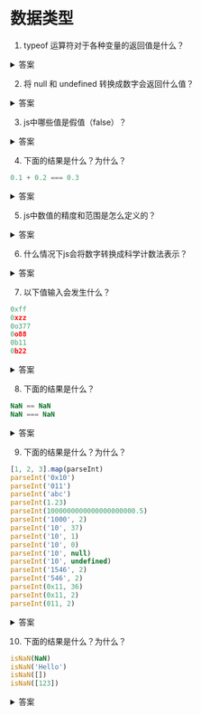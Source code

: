 # 数据类型

1. typeof 运算符对于各种变量的返回值是什么？

<details>
<summary>答案</summary>

* 数值返回 "number"
* NaN 返回 "number"
* 字符串返回 "string"
* 布尔值返回 "boolean"
* 函数返回 "function"
* undefined 返回 "undefined"
* Symbol值返回 "symbol"
* BigInt值返回 "bigint"
* 其它返回 "object"

```js
typeof 123 //"number"
typeof NaN //"number"
typeof '123' //"string"
typeof false //"boolean"
function f () {}
typeof f //"function"
typeof undefined //"undefined"
typeof Symbol() //"symbol"
typeof BigInt(1) //"bigint"

typeof {} //"object"
typeof [] //"object"
typeof null //"object"
typeof new Set() //"object"
typeof new Map() //"object"
typeof new Date() //"object"
typeof new RegExp() //"object"
```
</details>


2. 将 null 和 undefined 转换成数字会返回什么值？

<details>
<summary>答案</summary>

* null 会被转换成 0
* undefined 会被转换成 NaN

```js
+null //0
Number(null) //0

+undefined //NaN
Number(undefined) //NaN
```
</details>

3. js中哪些值是假值（false）？

<details>
<summary>答案</summary>

* false
* undefined
* null
* 0 或 +0 或 -0
* '' 或 ""
* NaN

需要注意 {} 和 [] 都是真值（true）。
</details>

4. 下面的结果是什么？为什么？
```js
0.1 + 0.2 === 0.3
```
<details>
<summary>答案</summary>

```js
0.1 + 0.2 === 0.3 //false
```

造成这样的结果的原因是因为js内部所有的数字都是以64位浮点数形式储存，在做运算的时候，是以这种64位浮点形式来运算，也就是二进制数。
十进制的小数转换成二进制时，规则是乘二取整，这样有可能无限循环下去，而除去指数位，双精度浮点数的小数位最多能保留53位，所以这样必然会损失掉一部分精度。计算完成后再转换成十进制，损失的精度造成了 0.1 + 0.2 不等于 0.3。

0.1 转换成二进制为 0.0001 1001 1001 1001 1001 1001 1001 1001 1001 1001 1001 1001 1001 101<br/>
0.2 转换成二进制为 0.0011 0011 0011 0011 0011 0011 0011 0011 0011 0011 0011 0011 0011 001<br/>
它们相加结果为 0.0100110011001100110011001100110011001100110011001101<br/>
转换成十进制为 0.30000000000000004<br/>

0.30000000000000004 不等于 0.3<br/>

为什么十进制小数转换成二进制时是乘二取整？<br/>

以二进制数1111.1111为例

```js
1111.1111
//小数点左边第一位的1代表有1个1，2^0
//小数点左边第二位的1代表有1个2, 2^1
//小数点左边第二位的1代表有1个4, 2^2
//小数点左边第二位的1代表有1个8, 2^3

//小数点右边第一位的1代表有1个0.5（二分之一），2^-1
//小数点右边第一位的1代表有1个0.25（四分之一），2^-2
//小数点右边第一位的1代表有1个0.125（八分之一），2^-3
//小数点右边第一位的1代表有1个0.0625（十六分之一），2^-4

```

上面的例子可以看出想要计算出十进制小数对应的二进制，就只需知道有多少个二分之一，四分之一，八分之一，十六分之一。所以就要用十进制数字的小数部分去除以二分之一，四分之一，八分之一，十六分之一，也就是乘以`2`，乘以`2*2`，乘以`2*2*2`，乘以`2*2*2*2`，然后取每一次乘2的整数部分作为对应的二进制位。

```js
//计算十进制0.3转换成二进制
0.3 * 2 = 0.6 取整数位0
0.6 * 2 = 1.2 取整数位1
0.2 * 2 = 0.4 取整数位0
0.4 * 2 = 0.8 取整数位0
0.8 * 2 = 1.6 取整数位1
0.6 * 2 = 1.2 取整数位1
......

二进制数：0.010011......

```

</details>

5. js中数值的精度和范围是怎么定义的？

<details>
<summary>答案</summary>

#### 精度
根据国际标准 IEEE 754，JavaScript 浮点数的64个二进制位，从最左边开始，是这样组成的。

* 第1位：`符号位`，0表示正数，1表示负数
* 第2位到第12位（共11位）：`指数部分`
* 第13位到第64位（共52位）：`小数部分`（即有效数字）

`符号位`决定了一个数的正负，`指数部分`决定了数值的大小，`小数部分`决定了数值的精度。

指数部分一共有11个二进制位，因此大小范围就是0到2047。IEEE 754 规定，如果指数部分的值在0到2047之间（不含两个端点），那么有效数字的第一位默认总是1，不保存在64位浮点数之中。也就是说，有效数字这时总是1.xx...xx的形式，其中xx..xx的部分保存在64位浮点数之中，最长可能为52位。因此，JavaScript 提供的有效数字最长为`53个二进制位`。

`精度最多只能到53个二进制位`，这意味着，绝对值小于2的53次方的整数，即-253到253，都可以精确表示。

```js
Math.pow(2, 53)
// 9007199254740992
```
#### 范围

根据标准，64位浮点数的指数部分的长度是11个二进制位，意味着指数部分的最大值是2047（2的11次方减1）。也就是说，64位浮点数的指数部分的值最大为2047，分出一半表示负数，则 JavaScript 能够表示的数值范围为21024到2-1023（开区间），超出这个范围的数无法表示。

如果一个数大于等于2的1024次方，那么就会发生“正向溢出”，即 JavaScript 无法表示这么大的数，这时就会返回Infinity。

如果一个数小于等于2的-1075次方（指数部分最小值-1023，再加上小数部分的52位），那么就会发生为“负向溢出”，即 JavaScript 无法表示这么小的数，这时会直接返回0。

```js
Math.pow(2, 1024) // Infinity
Math.pow(2, -1075) // 0
```
</details>

6. 什么情况下js会将数字转换成科学计数法表示？

<details>
<summary>答案</summary>

1. 小数点前的数字多于21位。
2. 小数点后的零多于5个。

```js
1234567890123456789012
// 1.2345678901234568e+21

// 小数点后紧跟5个以上的零，
// 就自动转为科学计数法
0.0000003 // 3e-7
```
</details>

7. 以下值输入会发生什么？
```js
0xff
0xzz
0o377
0o88
0b11
0b22
```

<details>
<summary>答案</summary>

```js
0xff // 255
0xzz // 报错
0o377 // 255
0o88 // 报错
0b11 // 3
0b22 // 报错
```

* 八进制（octal ）：有前缀0o或0O的数值，或者有前导0、且只用到0-7的八个阿拉伯数字的数值。
* 十六进制（hexadecimal）：有前缀0x或0X的数值。
* 二进制（binary）：有前缀0b或0B的数值。
</details>

8. 下面的结果是什么？

```js
NaN == NaN
NaN === NaN
```

<details>
<summary>答案</summary>

```js
NaN == NaN //false
NaN === NaN //false
```
</details>

9. 下面的结果是什么？为什么？

```js
[1, 2, 3].map(parseInt)
parseInt('0x10')
parseInt('011')
parseInt('abc')
parseInt(1.23)
parseInt(1000000000000000000000.5)
parseInt('1000', 2)
parseInt('10', 37)
parseInt('10', 1)
parseInt('10', 0)
parseInt('10', null)
parseInt('10', undefined)
parseInt('1546', 2)
parseInt('546', 2)
parseInt(0x11, 36)
parseInt(0x11, 2)
parseInt(011, 2)
```

<details>
<summary>答案</summary>

```js
[1, 2, 3].map(parseInt) //[1, NaN, NaN]
parseInt('0x10') //16
parseInt('011') //11
parseInt('abc') //NaN
parseInt(1.23) //1
parseInt(1000000000000000000000.5) //1
parseInt('1000', 2) //8
parseInt('10', 37) // NaN
parseInt('10', 1) // NaN
parseInt('10', 0) // 10
parseInt('10', null) // 10
parseInt('10', undefined) // 10
parseInt('1546', 2) // 1
parseInt('546', 2) // NaN
parseInt(0x11, 36) // 43
parseInt(0x11, 2) // 1
parseInt(011, 2) // NaN
```
* parseInt将字符串转换成十进制整数，如果参数不是字符串则先转换成字符串再转换。
* 一个个字符依次转换，如果遇到不能转为数字的字符，就不再进行下去，返回已经转好的部分。
* 如果字符串的第一个字符不能转化为数字，则返回 NaN。
* 如果字符串以 0x 或 0X 开头，则按十六进制解析。如果以 0 开头，则以十进制解析。
* 有些数字参数在被转换成字符串的时候会变成科学计数法然后再被parseInt转换。
* parseInt 有第二个参数，代表被解析的第一个参数的进制。如果第二个参数不是数值，会被自动转为一个整数。这个整数只有在 2 到 36 之间，才能得到有意义的结果，超出这个范围，则返回 NaN。如果第二个参数是 0、undefined 和 null，则直接忽略。
* 如果字符串包含对于指定进制无意义的字符，则从最高位开始，只返回可以转换的数值。如果最高位无法转换，则直接返回 NaN。

</details>

10. 下面的结果是什么？为什么？

```js
isNaN(NaN)
isNaN('Hello')
isNaN([])
isNaN([123])
```
<details>
<summary>答案</summary>

```js
isNaN(NaN) //true
isNaN('Hello') //true
isNaN([]) //false
isNaN([123]) //false
```

isNaN只对数值有效，如果传入其他值，会被先转成数值。传入字符串的时候，字符串会被先转成NaN，所以最后返回true。空数组和只有一个数值成员的数组能被 Number 函数转换成数值，所以 isNaN 返回 false。
</details>
